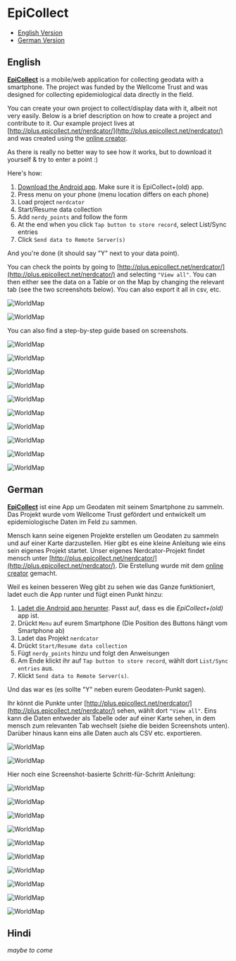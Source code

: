 # EpiCollect

* [English Version](#english)
* [German Version](#german)

## English

[**EpiCollect**](http://www.epicollect.net/) is a mobile/web application for collecting geodata with a smartphone. The project was funded by the Wellcome Trust and was designed for collecting epidemiological data directly in the field.

You can create your own project to collect/display data with it, albeit not very easily. Below is a brief description on how to create a project and contribute to it. Our example project lives at [http://plus.epicollect.net/nerdcator/](http://plus.epicollect.net/nerdcator/) and was created using the [online creator](http://plus.epicollect.net/createProject.html).

As there is really no better way to see how it works, but to download it yourself & try to enter a point :)

Here's how:
1. [Download the Android app](https://play.google.com/store/apps/details?id=uk.ac.imperial.epi_collect2&hl=en). Make sure it is EpiCollect+(old) app.
2. Press menu on your phone (menu location differs on each phone)
3. Load project `nerdcator`
4. Start/Resume data collection
5. Add `nerdy_points` and follow the form
6. At the end when you click `Tap button to store record`, select List/Sync entries
7. Click `Send data to Remote Server(s)`

And you're done (it should say "Y" next to your data point).

You can check the points by going to [http://plus.epicollect.net/nerdcator/](http://plus.epicollect.net/nerdcator/) and selecting `"View all"`. You can then either see the data on a Table or on the Map by changing the relevant tab (see the two screenshots below). You can also export it all in csv, etc.

![WorldMap](../images/epicollect/table.png)

![WorldMap](../images/epicollect/map.png)

You can also find a step-by-step guide based on screenshots.

![WorldMap](../images/epicollect/01.png)

![WorldMap](../images/epicollect/02.png)

![WorldMap](../images/epicollect/03.png)

![WorldMap](../images/epicollect/04.png)

![WorldMap](../images/epicollect/05.png)

![WorldMap](../images/epicollect/06.png)

![WorldMap](../images/epicollect/07.png)

![WorldMap](../images/epicollect/08.png)

![WorldMap](../images/epicollect/09.png)

![WorldMap](../images/epicollect/10.png)

## German
[**EpiCollect**](http://www.epicollect.net/) ist eine App um Geodaten mit seinem Smartphone zu sammeln. Das Projekt wurde vom Wellcome Trust gefördert und entwickelt um epidemiologische Daten im Feld zu sammen.

Mensch kann seine eigenen Projekte erstellen um Geodaten zu sammeln und auf einer Karte darzustellen. Hier gibt es eine kleine Anleitung wie eins sein eigenes Projekt startet. Unser eigenes Nerdcator-Projekt findet mensch unter [http://plus.epicollect.net/nerdcator/](http://plus.epicollect.net/nerdcator/). Die Erstellung wurde mit dem [online creator](http://plus.epicollect.net/createProject.html) gemacht.

Weil es keinen besseren Weg gibt zu sehen wie das Ganze funktioniert, ladet euch die App runter und fügt einen Punkt hinzu:

1. [Ladet die Android app herunter](https://play.google.com/store/apps/details?id=uk.ac.imperial.epi_collect2&hl=en). Passt auf, dass es die *EpiCollect+(old)* app ist.
2. Drückt `Menu` auf eurem Smartphone (Die Position des Buttons hängt vom Smartphone ab)
3. Ladet das Projekt `nerdcator`
4. Drückt `Start/Resume data collection`
5. Fügt `nerdy_points` hinzu und folgt den Anweisungen
6. Am Ende klickt ihr auf  `Tap button to store record`, wählt dort `List/Sync entries` aus.
7. Klickt `Send data to Remote Server(s)`.

Und das war es (es sollte "Y" neben eurem Geodaten-Punkt sagen).

Ihr könnt die Punkte unter  [http://plus.epicollect.net/nerdcator/](http://plus.epicollect.net/nerdcator/) sehen, wählt dort `"View all"`. Eins kann die Daten entweder als Tabelle oder auf einer Karte sehen, in dem mensch zum relevanten Tab wechselt (siehe die beiden Screenshots unten). Darüber hinaus kann eins alle Daten auch als CSV etc. exportieren.

![WorldMap](../images/epicollect/table.png)

![WorldMap](../images/epicollect/map.png)

Hier noch eine Screenshot-basierte Schritt-für-Schritt Anleitung:

![WorldMap](../images/epicollect/01.png)

![WorldMap](../images/epicollect/02.png)

![WorldMap](../images/epicollect/03.png)

![WorldMap](../images/epicollect/04.png)

![WorldMap](../images/epicollect/05.png)

![WorldMap](../images/epicollect/06.png)

![WorldMap](../images/epicollect/07.png)

![WorldMap](../images/epicollect/08.png)

![WorldMap](../images/epicollect/09.png)

![WorldMap](../images/epicollect/10.png)

## Hindi
*maybe to come*
